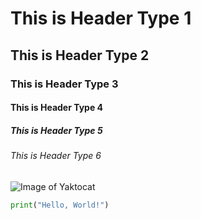 # This is Header Type 1
## This is Header Type 2
### This is Header Type 3
#### This is Header Type 4
##### This is Header Type 5
###### This is Header Type 6

![Image of Yaktocat](https://octodex.github.com/images/yaktocat.png)

```python
print("Hello, World!")
```
